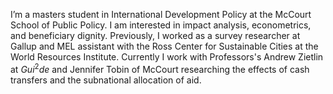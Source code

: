 I’m a masters student in International Development Policy at the McCourt School of Public Policy.
I am interested in impact analysis, econometrics, and beneficiary dignity.
Previously, I worked as a survey researcher at Gallup and MEL assistant with the Ross Center for Sustainable Cities at the World Resources Institute. Currently I work with Professors's Andrew Zietlin at $Gui^2de$ and Jennifer Tobin of McCourt researching the effects of cash transfers and the subnational allocation of aid.
